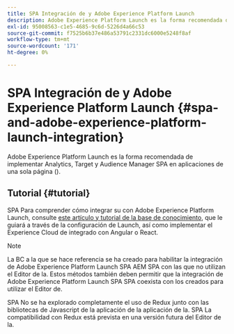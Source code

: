```yaml
---
title: SPA Integración de y Adobe Experience Platform Launch
description: Adobe Experience Platform Launch es la forma recomendada de implementar Analytics, Target y Audience Manager SPA dentro de los entornos de trabajo de los usuarios de la plataforma de datos de.
exl-id: 95008563-c1e5-4685-9c6d-5226d4a66c53
source-git-commit: f7525b6b37e486a53791c2331dc6000e5248f8af
workflow-type: tm+mt
source-wordcount: '171'
ht-degree: 0%

---
```


# SPA Integración de y Adobe Experience Platform Launch {#spa-and-adobe-experience-platform-launch-integration}

Adobe Experience Platform Launch es la forma recomendada de implementar Analytics, Target y Audience Manager SPA en aplicaciones de una sola página ().

## Tutorial {#tutorial}

SPA Para comprender cómo integrar su con Adobe Experience Platform Launch, consulte [este artículo y tutorial de la base de conocimiento](https://helpx.adobe.com/experience-manager/kt/integration/using/launch-reference-architecture-SPA-tutorial-implement.html), que le guiará a través de la configuración de Launch, así como implementar el Experience Cloud de integrado con Angular o React.

>[!NOTE]
>
>La BC a la que se hace referencia se ha creado para habilitar la integración de Adobe Experience Platform Launch SPA AEM SPA con las que no utilizan el Editor de la. Estos métodos también deben permitir que la integración de Adobe Experience Platform Launch SPA SPA coexista con los creados para utilizar el Editor de.
>
>SPA No se ha explorado completamente el uso de Redux junto con las bibliotecas de Javascript de la aplicación de la aplicación de la. SPA La compatibilidad con Redux está prevista en una versión futura del Editor de la.
